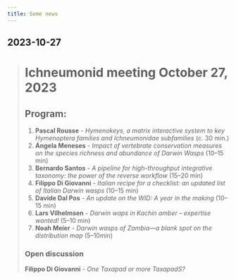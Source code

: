 ```yaml
---
title: Some news 
---
```

## 2023-10-27
> # Ichneumonid meeting October 27, 2023
> ## Program:
> 1. **Pascal Rousse** - _Hymenokeys, a matrix interactive system to key Hymenoptera families and Ichneumonidae subfamilies_ (c. 30 min.)  
> 2. **Ángela Meneses** - _Impact of vertebrate conservation measures on the species richness and abundance of Darwin Wasps_ (10–15 min)  
> 3. **Bernardo Santos** - _A pipeline for high-throughput integrative taxonomy: the power of the reverse workflow_ (15–20 min)  
> 4. **Filippo Di Giovanni** - _Italian recipe for a checklist: an updated list of Italian Darwin wasps_ (10–15 min)  
> 5. **Davide Dal Pos** - _An update on the WID: A year in the making_ (10–15 min)  
> 6. **Lars Vilhelmsen** - _Darwin waps in Kachin amber – expertise wanted!_ (5–10 min)  
> 7. **Noah Meier** - _Darwin wasps of Zambia—a blank spot on the distribution map_ (5–10min)
> ### Open discussion  
> **Filippo Di Giovanni** - _One Taxapad or more TaxapadS?_ 
